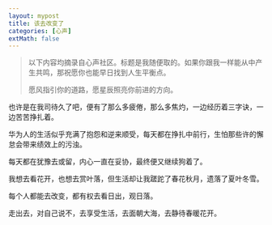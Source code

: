 ```yaml
---
layout: mypost
title: 该去改变了
categories: [心声]
extMath: false
---
```


> 以下内容均摘录自心声社区。标题是我随便取的。如果你跟我一样能从中产生共鸣，那祝愿你也能早日找到人生平衡点。
> 
>  愿风指引你的道路，愿星辰照亮你前进的方向。


也许是在我司待久了吧，便有了那么多疲倦，那么多焦灼，一边经历着三字诀，一边苦苦挣扎着。

华为人的生活似乎充满了抱怨和逆来顺受，每天都在挣扎中前行，生怕那些许的懈怠会带来绩效上的污浊。

每天都在犹豫去或留，内心一直在妥协，最终便又继续狗着了。

我想去看花开，也想去赏叶落，但生活却让我蹉跎了春花秋月，遗落了夏叶冬雪。

每个人都能去改变，都有权去看日出，观日落。

走出去，对自己说不，去享受生活，去面朝大海，去静待春暖花开。

